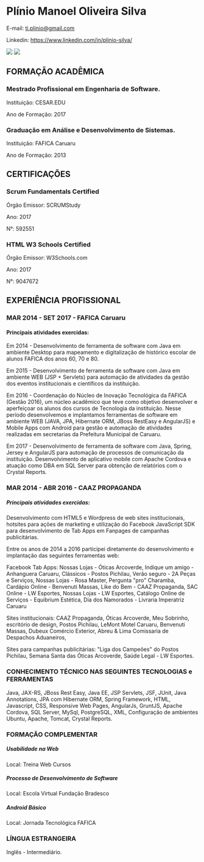 # Plínio Manoel Oliveira Silva

E-mail: ti.plinio@gmail.com

Linkedin: https://www.linkedin.com/in/plinio-silva/

![](http://fafica-pe.edu.br/wp-content/uploads/2017/09/w3.png) ![](http://fafica-pe.edu.br/wp-content/uploads/2017/09/sfc2.png)

## FORMAÇÃO ACADÊMICA

### Mestrado Profissional em Engenharia de Software.

Instituição: CESAR.EDU

Ano de Formação: 2017

### Graduação em Análise e Desenvolvimento de Sistemas.

Instituição: FAFICA Caruaru

Ano de Formação: 2013

## CERTIFICAÇÕES

### Scrum Fundamentals Certified

Órgão Emissor: SCRUMStudy

Ano: 2017

N°: 592551

### HTML W3 Schools Certified

Órgão Emissor: W3Schools.com

Ano: 2017

N°: 9047672

## EXPERIÊNCIA PROFISSIONAL

### MAR 2014 - SET 2017 - FAFICA Caruaru

#### Principais atividades exercidas: 

Em 2014 - Desenvolvimento de ferramenta de software com Java em ambiente Desktop para mapeamento e digitalização de histórico escolar de alunos FAFICA dos anos 60, 70 e 80.

Em 2015 - Desenvolvimento de ferramenta de software com Java em ambiente WEB (JSP + Servlets) para automação de atividades da gestão dos eventos institucionais e científicos da instituição.

Em 2016 - Coordenação do Núcleo de Inovação Tecnológica da FAFICA (Gestão 2016), um núcleo acadêmico que teve como objetivo desenvolver e aperfeiçoar os alunos dos cursos de Tecnologia da instituição. Nesse período desenvolvemos e implantamos ferramentas de software em ambiente WEB (JAVA, JPA, Hibernate ORM, JBoss RestEasy e AngularJS) e Mobile Apps com Android para gestão e automação de atividades realizadas em secretarias da Prefeitura Municipal de Caruaru. 

Em 2017 - Desenvolvimento de ferramenta de software com Java, Spring, Jersey e AngularJS para automação de processos de comunicação da instituição. Desenvolvimento de aplicativo mobile com Apache Cordova e atuação como DBA em SQL Server para obtenção de relatórios com o Crystal Reports.

### MAR 2014 - ABR 2016 - CAAZ PROPAGANDA

##### Principais atividades exercidas: 

Desenvolvimento com HTML5 e Wordpress de web sites institucionais, hotsites para ações de marketing e utilização do Facebook JavaScript SDK para desenvolvimento de Tab Apps em Fanpages de campanhas publicitárias.

Entre os anos de 2014 a 2016 participei diretamente do desenvolvimento e implantação das seguintes ferramentas web:

Facebook Tab Apps: Nossas Lojas - Óticas Arcoverde, Indique um amigo - Anhanguera Caruaru, Clássicos - Postos Pichilau, Verão seguro - 2A Peças e Serviços, Nossas Lojas - Rosa Master, Pergunta "pro" Charamba, Cardápio Online - Benvenuti Massas, Like do Bem - CAAZ Propaganda, SAC Online - LW Esportes, Nossas Lojas - LW Esportes, Catálogo Online de Serviços - Equibrium Estética, Dia dos Namorados - Livraria Imperatriz Caruaru

Sites institucionais: CAAZ Propaganda, Óticas Arcoverde, Meu Sobrinho, escritório de design, Postos Pichilau, LeMont Motel Caruaru, Benvenuti Massas, Dubeux Comércio Exterior, Abreu & Lima Comissaria de Despachos Aduaneiros,

Sites para campanhas publicitárias: "Liga dos Campeões" do Postos Pichilau, Semana Santa das Óticas Arcoverde, Saúde Legal - LW Esportes.

### CONHECIMENTO TÉCNICO NAS SEGUINTES TECNOLOGIAS e FERRAMENTAS

Java, JAX-RS, JBoss Rest Easy, Java EE, JSP Servlets, JSF, JUnit, Java Annotations, JPA com Hibernate ORM, Spring Framework, HTML, Javascript, CSS, Responsive Web Pages, AngularJs, GruntJS, Apache Cordova, SQL Server, MySql, PostgreSQL, XML, Configuração de ambientes Ubuntu, Apache, Tomcat, Crystal Reports.

### FORMAÇÃO COMPLEMENTAR

##### Usabilidade na Web
Local: Treina Web Cursos

##### Processo de Desenvolvimento de Software
Local: Escola Virtual Fundação Bradesco

##### Android Básico
Local: Jornada Tecnológica FAFICA

### LÍNGUA ESTRANGEIRA

Inglês - Intermediário.
